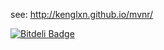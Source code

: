 see: http://kenglxn.github.io/mvnr/


[![Bitdeli Badge](https://d2weczhvl823v0.cloudfront.net/kenglxn/mvnr/trend.png)](https://bitdeli.com/free "Bitdeli Badge")

